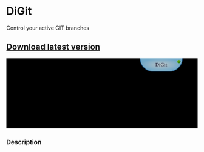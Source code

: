 # DiGit
Control your active GIT branches

## [Download latest version](Setup/DiGitSetup.msi)

![](Images/Preview.png)

### Description
